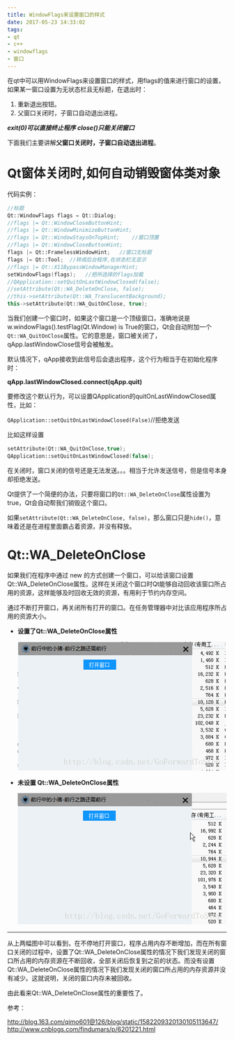 ```yaml
---
title: WindowFlags来设置窗口的样式
date: 2017-05-23 14:33:02
tags:
- qt
- c++
- windowflags
- 窗口
---
```


在qt中可以用WindowFlags来设置窗口的样式，用flags的值来进行窗口的设置，如果某一窗口设置为无状态栏且无标题，在退出时：
1. 重新退出按钮。
2. 父窗口关闭时，子窗口自动退出进程。

***exit(0)可以直接终止程序***
***close()只能关闭窗口***

下面我们主要讲解**父窗口关闭时，子窗口自动退出进程**。
<!--more-->
# Qt窗体关闭时,如何自动销毁窗体类对象

代码实例：
```cpp
//标题
Qt::WindowFlags flags = Qt::Dialog;
//flags |= Qt::WindowCloseButtonHint;
//flags |= Qt::WindowMinimizeButtonHint;
//flags |= Qt::WindowStaysOnTopHint;    //窗口顶置
//flags |= Qt::WindowCloseButtonHint;
flags |= Qt::FramelessWindowHint;   //窗口无标题
flags |= Qt::Tool;  //转成后台程序,在状态栏无显示
//flags |= Qt::X11BypassWindowManagerHint;
setWindowFlags(flags);   //把所选择的flags加载
//QApplication::setQuitOnLastWindowClosed(false);
//setAttribute(Qt::WA_DeleteOnClose, false);
//this->setAttribute(Qt::WA_TranslucentBackground);
this->setAttribute(Qt::WA_QuitOnClose, true);
```

当我们创建一个窗口时，如果这个窗口是一个顶级窗口，准确地说是w.windowFlags().testFlag(Qt.Window) is True的窗口，Qt会自动附加一个`Qt::WA_QuitOnClose`属性。它的意思是，窗口被关闭了，qApp.lastWindowClose信号会被触发。

默认情况下，qApp接收到此信号后会退出程序，这个行为相当于在初始化程序时：

**qApp.lastWindowClosed.connect(qApp.quit)**

要修改这个默认行为，可以设置QApplication的quitOnLastWindowClosed属性，比如：

`QApplication::setQuitOnLastWindowClosed(False)`//拒绝发送

比如这样设置
```cpp
setAttribute(Qt::WA_QuitOnClose,true);
QApplication::setQuitOnLastWindowClosed(false);
```

在关闭时，窗口关闭的信号还是无法发送。。。相当于允许发送信号，但是信号本身却拒绝发送。

Qt提供了一个简便的办法，只要将窗口的`Qt::WA_DeleteOnClose`属性设置为true，Qt会自动帮我们销毁这个窗口。

如果`setAttribute(Qt::WA_DeleteOnClose, false)`，那么窗口只是`hide()`，意味着还是在进程里面霸占着资源，并没有释放。

# Qt::WA_DeleteOnClose

如果我们在程序中通过 new 的方式创建一个窗口，可以给该窗口设置Qt::WA_DeleteOnClose属性。这样在关闭这个窗口时Qt能够自动回收该窗口所占用的资源，这样能够及时回收无效的资源，有用利于节约内存空间。

通过不断打开窗口，再关闭所有打开的窗口。在任务管理器中对比该应用程序所占用的资源大小。

* **设置了Qt::WA_DeleteOnClose属性**

    ![](WindowFlags来设置窗口的样式\1.gif)

* **未设置 Qt::WA_DeleteOnClose属性**

    ![](WindowFlags来设置窗口的样式\2.gif)

-----

从上两幅图中可以看到，在不停地打开窗口，程序占用内存不断增加，而在所有窗口关闭的过程中，设置了Qt::WA_DeleteOnClose属性的情况下我们发现关闭的窗口所占用的内存资源在不断回收，全部关闭后恢复到之前的状态。而没有设置Qt::WA_DeleteOnClose属性的情况下我们发现关闭的窗口所占用的内存资源并没有减少。这就说明，关闭的窗口内存未被回收。

由此看来Qt::WA_DeleteOnClose属性的重要性了。

参考：

http://blog.163.com/qimo601@126/blog/static/1582209320130105113647/
http://www.cnblogs.com/findumars/p/6201221.html